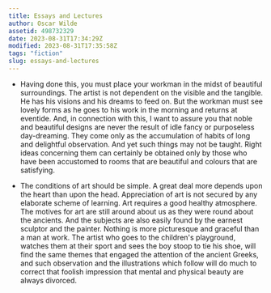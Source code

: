```yaml
---
title: Essays and Lectures
author: Oscar Wilde
assetid: 498732329
date: 2023-08-31T17:34:29Z
modified: 2023-08-31T17:35:58Z
tags: "fiction"
slug: essays-and-lectures
---
```


*  Having done this, you must place your workman in the midst of
   beautiful surroundings.  The artist is not dependent on the visible
   and the tangible.  He has his visions and his dreams to feed on.
   But the workman must see lovely forms as he goes to his work in the
   morning and returns at eventide.  And, in connection with this, I
   want to assure you that noble and beautiful designs are never the
   result of idle fancy or purposeless day-dreaming.  They come only
   as the accumulation of habits of long and delightful observation.
   And yet such things may not be taught.  Right ideas concerning them
   can certainly be obtained only by those who have been accustomed to
   rooms that are beautiful and colours that are satisfying.

*  The conditions of art should be simple.  A great deal more depends
   upon the heart than upon the head.  Appreciation of art is not
   secured by any elaborate scheme of learning.  Art requires a good
   healthy atmosphere.  The motives for art are still around about us
   as they were round about the ancients.  And the subjects are also
   easily found by the earnest sculptor and the painter.  Nothing is
   more picturesque and graceful than a man at work.  The artist who
   goes to the children's playground, watches them at their sport and
   sees the boy stoop to tie his shoe, will find the same themes that
   engaged the attention of the ancient Greeks, and such observation
   and the illustrations which follow will do much to correct that
   foolish impression that mental and physical beauty are always
   divorced.

